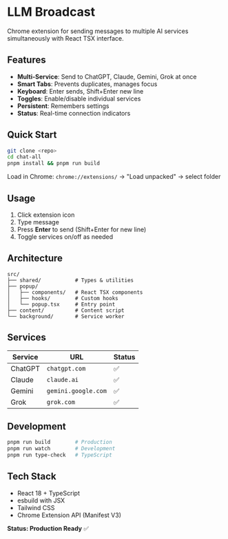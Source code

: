 # LLM Broadcast

Chrome extension for sending messages to multiple AI services simultaneously with React TSX interface.

## Features

- **Multi-Service**: Send to ChatGPT, Claude, Gemini, Grok at once
- **Smart Tabs**: Prevents duplicates, manages focus
- **Keyboard**: Enter sends, Shift+Enter new line
- **Toggles**: Enable/disable individual services
- **Persistent**: Remembers settings
- **Status**: Real-time connection indicators

## Quick Start

```bash
git clone <repo>
cd chat-all
pnpm install && pnpm run build
```

Load in Chrome: `chrome://extensions/` → "Load unpacked" → select folder

## Usage

1. Click extension icon
2. Type message
3. Press **Enter** to send (Shift+Enter for new line)
4. Toggle services on/off as needed

## Architecture

```
src/
├── shared/           # Types & utilities
├── popup/
│   ├── components/   # React TSX components
│   ├── hooks/        # Custom hooks
│   └── popup.tsx     # Entry point
├── content/          # Content script
└── background/       # Service worker
```

## Services

| Service | URL                 | Status |
| ------- | ------------------- | ------ |
| ChatGPT | `chatgpt.com`       | ✅     |
| Claude  | `claude.ai`         | ✅     |
| Gemini  | `gemini.google.com` | ✅     |
| Grok    | `grok.com`          | ✅     |

## Development

```bash
pnpm run build        # Production
pnpm run watch        # Development
pnpm run type-check   # TypeScript
```

## Tech Stack

- React 18 + TypeScript
- esbuild with JSX
- Tailwind CSS
- Chrome Extension API (Manifest V3)

**Status: Production Ready** ✅
